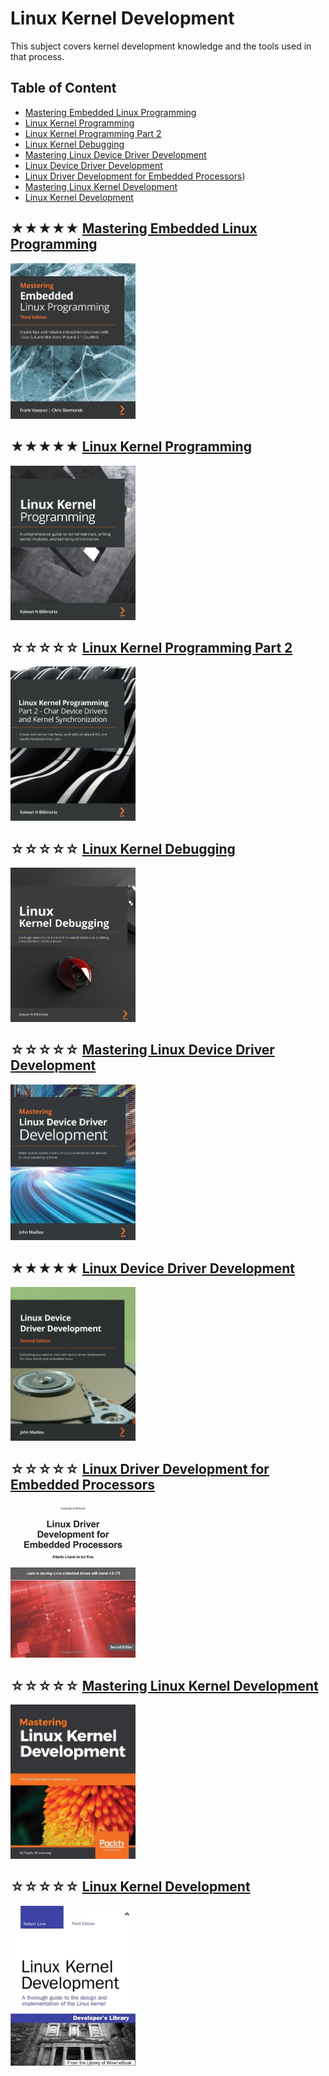 # Linux Kernel Development

This subject covers kernel development knowledge and the tools used in that process.

## Table of Content

* [Mastering Embedded Linux Programming](#-mastering-embedded-linux-programming)
* [Linux Kernel Programming](#-linux-kernel-programming)
* [Linux Kernel Programming Part 2](#-linux-kernel-programming-part-2)
* [Linux Kernel Debugging](#-linux-kernel-debugging)
* [Mastering Linux Device Driver Development](#-mastering-linux-device-driver-development)
* [Linux Device Driver Development](#-linux-device-driver-development)
* [Linux Driver Development for Embedded Processors](#-linux-device-development-for-embedded-processors))
* [Mastering Linux Kernel Development](#-mastering-linux-kernel-development)
* [Linux Kernel Development](#-linux-kernel-development)

## ★★★★★ [Mastering Embedded Linux Programming](books/9781789530384.md)
[<img alt="9781789530384" src="covers/9781789530384.jpg" width="200"/>](books/9781789530384.md)


## ★★★★★ [Linux Kernel Programming](books/9781789953435.md)
[<img alt="9781789953435" src="covers/9781789953435.jpg" width="200"/>](books/9781789953435.md)


## ☆☆☆☆☆ [Linux Kernel Programming Part 2](books/9781801079518.md)
[<img alt="9781801079518" src="covers/9781801079518.jpg" width="200"/>](books/9781801079518.md)


## ☆☆☆☆☆ [Linux Kernel Debugging](books/9781801075039.md)
[<img alt="9781801075039" src="covers/9781801075039.jpg" width="200"/>](books/9781801075039.md)


## ☆☆☆☆☆ [Mastering Linux Device Driver Development](books/9781789342208.md)
[<img alt="9781789342208" src="covers/9781789342208.jpg" width="200"/>](books/9781789342208.md)


## ★★★★★ [Linux Device Driver Development](books/9781803240060.md)
[<img alt="9781803240060" src="covers/9781803240060.jpg" width="200"/>](books/9781803240060.md)


## ☆☆☆☆☆ [Linux Driver Development for Embedded Processors](books/9781729321829.md)
[<img alt="9781729321829" src="covers/9781729321829.jpg" width="200"/>](books/9781729321829.md)


## ☆☆☆☆☆ [Mastering Linux Kernel Development](books/9781785883057.md)
[<img alt="9781785883057" src="covers/9781785883057.jpg" width="200"/>](books/9781785883057.md)


## ☆☆☆☆☆ [Linux Kernel Development](books/9780672329463.md)
[<img alt="9780672329463" src="covers/9780672329463.jpg" width="200"/>](books/9780672329463.md)

